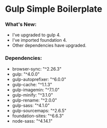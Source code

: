 # Gulp Simple Boilerplate

### What's New:
- I've upgraded to gulp 4.
- I've imported foundation 4.
- Other dependencies have upgraded.

### Dependencies:

- browser-sync:      "^2.26.3"
- gulp:              "^4.0.0"
- gulp-autoprefixer: "^6.0.0"
- gulp-cache:        "^1.1.3"
- gulp-imagemin:     "^7.1.0"
- gulp-minify:       "^3.1.0"
- gulp-rename:       "^2.0.0"
- gulp-sass:         "^4.1.0"
- gulp-sourcemaps:   "^2.6.5"
- foundation-sites:  "^6.6.3"
- node-sass:         "^4.14.1"
